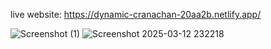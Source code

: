 live website: https://dynamic-cranachan-20aa2b.netlify.app/

![Screenshot (1)](https://github.com/user-attachments/assets/3cef8131-ff79-442e-91b8-8275fa46ac88)
![Screenshot 2025-03-12 232218](https://github.com/user-attachments/assets/450d2063-2f01-4660-956c-ff4bc7dfd607)
